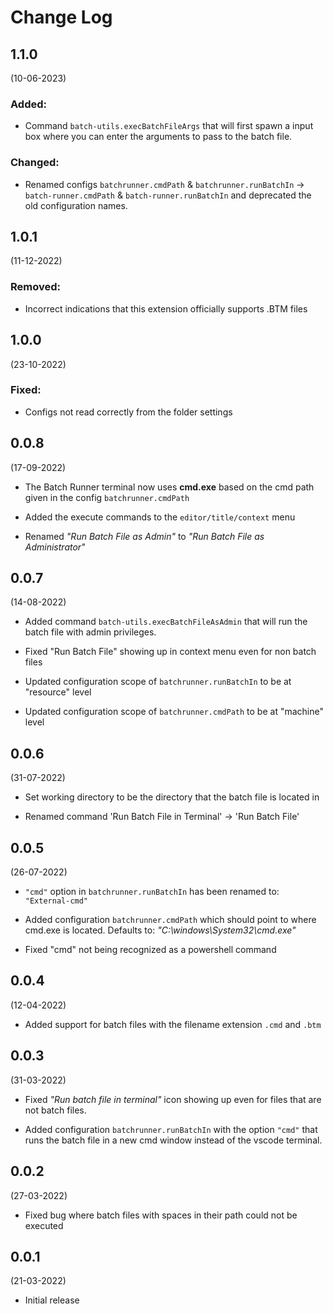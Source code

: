 # Change Log

## 1.1.0
(10-06-2023)

### Added:
- Command `batch-utils.execBatchFileArgs` that will first spawn a input box where you can enter the arguments to pass to the batch file.

### Changed:
- Renamed configs `batchrunner.cmdPath` & `batchrunner.runBatchIn` -> `batch-runner.cmdPath` & `batch-runner.runBatchIn` and deprecated the old configuration names.

## 1.0.1
(11-12-2022)

### Removed:
- Incorrect indications that this extension officially supports .BTM files


## 1.0.0
(23-10-2022)

### Fixed:
- Configs not read correctly from the folder settings


## 0.0.8
(17-09-2022)

- The Batch Runner terminal now uses **cmd.exe** based on the cmd path given in the config `batchrunner.cmdPath`

- Added the execute commands to the `editor/title/context` menu

- Renamed *"Run Batch File as Admin"* to *"Run Batch File as Administrator"*

## 0.0.7
(14-08-2022)

- Added command `batch-utils.execBatchFileAsAdmin` that will run the batch file with admin privileges.

- Fixed "Run Batch File" showing up in context menu even for non batch files

- Updated configuration scope of `batchrunner.runBatchIn` to be at "resource" level

- Updated configuration scope of `batchrunner.cmdPath` to be at "machine" level


## 0.0.6
(31-07-2022)

- Set working directory to be the directory that the batch file is located in

- Renamed command 'Run Batch File in Terminal' -> 'Run Batch File'
 

## 0.0.5
(26-07-2022)

- `"cmd"` option in `batchrunner.runBatchIn` has been renamed to: `"External-cmd"`

- Added configuration `batchrunner.cmdPath` which should point to where cmd.exe is located. Defaults to: _"C:\\windows\\System32\\cmd.exe"_

- Fixed "cmd" not being recognized as a powershell command


## 0.0.4
(12-04-2022)

- Added support for batch files with the filename extension `.cmd` and `.btm`

## 0.0.3
(31-03-2022)

- Fixed *"Run batch file in terminal"* icon showing up even for files that are not batch files.

- Added configuration `batchrunner.runBatchIn` with the option `"cmd"` that runs the batch file in a new cmd window instead of the vscode terminal.

## 0.0.2
(27-03-2022)

- Fixed bug where batch files with spaces in their path could not be executed

## 0.0.1
(21-03-2022)

- Initial release